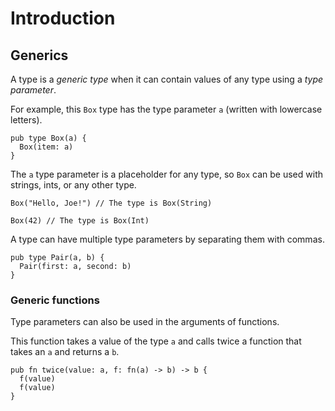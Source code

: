 # Introduction

## Generics

A type is a _generic type_ when it can contain values of any type using a _type parameter_.

For example, this `Box` type has the type parameter `a` (written with lowercase letters).

```gleam
pub type Box(a) {
  Box(item: a)
}
```

The `a` type parameter is a placeholder for any type, so `Box` can be used with strings, ints, or any other type.

```gleam
Box("Hello, Joe!") // The type is Box(String)

Box(42) // The type is Box(Int)
```

A type can have multiple type parameters by separating them with commas.

```gleam
pub type Pair(a, b) {
  Pair(first: a, second: b)
}
```

### Generic functions

Type parameters can also be used in the arguments of functions.

This function takes a value of the type `a` and calls twice a function that takes an `a` and returns a `b`.

```gleam
pub fn twice(value: a, f: fn(a) -> b) -> b {
  f(value)
  f(value)
}
```
